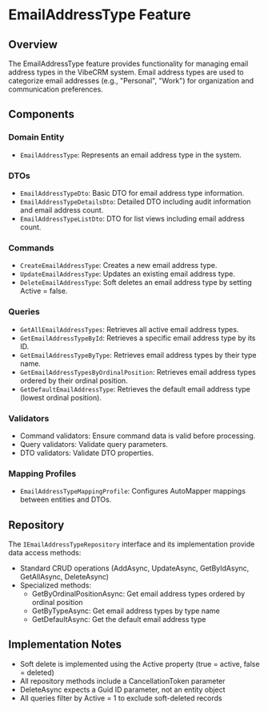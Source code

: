 # EmailAddressType Feature

## Overview
The EmailAddressType feature provides functionality for managing email address types in the VibeCRM system. Email address types are used to categorize email addresses (e.g., "Personal", "Work") for organization and communication preferences.

## Components

### Domain Entity
- `EmailAddressType`: Represents an email address type in the system.

### DTOs
- `EmailAddressTypeDto`: Basic DTO for email address type information.
- `EmailAddressTypeDetailsDto`: Detailed DTO including audit information and email address count.
- `EmailAddressTypeListDto`: DTO for list views including email address count.

### Commands
- `CreateEmailAddressType`: Creates a new email address type.
- `UpdateEmailAddressType`: Updates an existing email address type.
- `DeleteEmailAddressType`: Soft deletes an email address type by setting Active = false.

### Queries
- `GetAllEmailAddressTypes`: Retrieves all active email address types.
- `GetEmailAddressTypeById`: Retrieves a specific email address type by its ID.
- `GetEmailAddressTypeByType`: Retrieves email address types by their type name.
- `GetEmailAddressTypesByOrdinalPosition`: Retrieves email address types ordered by their ordinal position.
- `GetDefaultEmailAddressType`: Retrieves the default email address type (lowest ordinal position).

### Validators
- Command validators: Ensure command data is valid before processing.
- Query validators: Validate query parameters.
- DTO validators: Validate DTO properties.

### Mapping Profiles
- `EmailAddressTypeMappingProfile`: Configures AutoMapper mappings between entities and DTOs.

## Repository
The `IEmailAddressTypeRepository` interface and its implementation provide data access methods:
- Standard CRUD operations (AddAsync, UpdateAsync, GetByIdAsync, GetAllAsync, DeleteAsync)
- Specialized methods:
  - GetByOrdinalPositionAsync: Get email address types ordered by ordinal position
  - GetByTypeAsync: Get email address types by type name
  - GetDefaultAsync: Get the default email address type

## Implementation Notes
- Soft delete is implemented using the Active property (true = active, false = deleted)
- All repository methods include a CancellationToken parameter
- DeleteAsync expects a Guid ID parameter, not an entity object
- All queries filter by Active = 1 to exclude soft-deleted records

